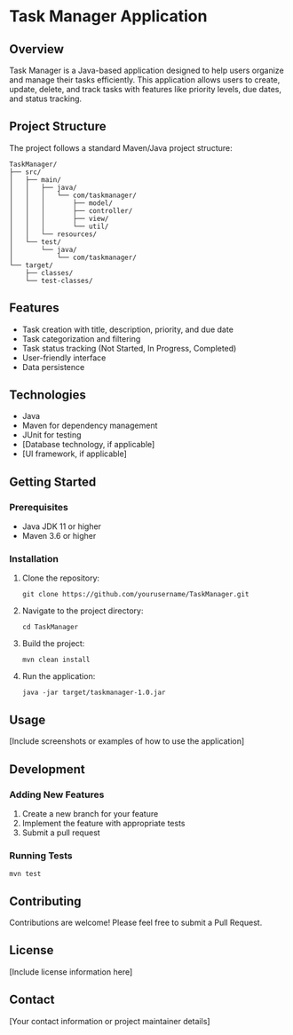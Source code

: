 # Task Manager Application

## Overview
Task Manager is a Java-based application designed to help users organize and manage their tasks efficiently. This application allows users to create, update, delete, and track tasks with features like priority levels, due dates, and status tracking.

## Project Structure
The project follows a standard Maven/Java project structure:

```
TaskManager/
├── src/
│   ├── main/
│   │   ├── java/
│   │   │   └── com/taskmanager/
│   │   │       ├── model/
│   │   │       ├── controller/
│   │   │       ├── view/
│   │   │       └── util/
│   │   └── resources/
│   └── test/
│       └── java/
│           └── com/taskmanager/
└── target/
    ├── classes/
    └── test-classes/
```

## Features
- Task creation with title, description, priority, and due date
- Task categorization and filtering
- Task status tracking (Not Started, In Progress, Completed)
- User-friendly interface
- Data persistence

## Technologies
- Java
- Maven for dependency management
- JUnit for testing
- [Database technology, if applicable]
- [UI framework, if applicable]

## Getting Started

### Prerequisites
- Java JDK 11 or higher
- Maven 3.6 or higher

### Installation
1. Clone the repository:
   ```
   git clone https://github.com/yourusername/TaskManager.git
   ```
2. Navigate to the project directory:
   ```
   cd TaskManager
   ```
3. Build the project:
   ```
   mvn clean install
   ```
4. Run the application:
   ```
   java -jar target/taskmanager-1.0.jar
   ```

## Usage
[Include screenshots or examples of how to use the application]

## Development

### Adding New Features
1. Create a new branch for your feature
2. Implement the feature with appropriate tests
3. Submit a pull request

### Running Tests
```
mvn test
```

## Contributing
Contributions are welcome! Please feel free to submit a Pull Request.

## License
[Include license information here]

## Contact
[Your contact information or project maintainer details]